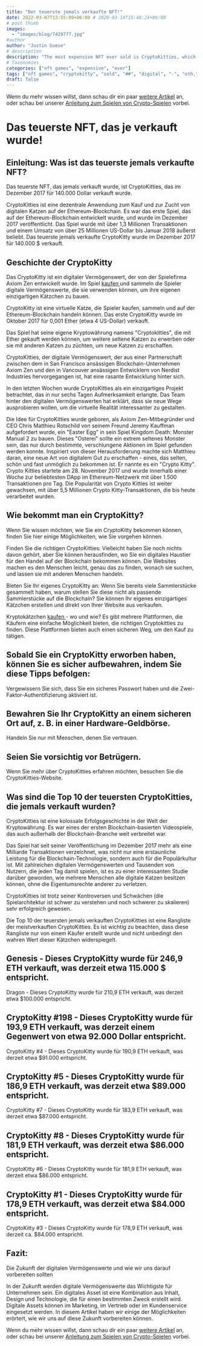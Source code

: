 ```yaml
---
title: "Der teuerste jemals verkaufte NFT!"
date: 2022-03-07T13:55:09+06:00 # 2020-03-14T15:40:24+06:00
# post thumb
images:
  - "images/blog/7429777.jpg"
#author
author: "Justin Guese"
# description
description: "The most expensive NFT ever sold is CryptoKitties, which was sold for $140,000 in December 2017."
# Taxonomies
categories: ["nft games", "expensive", "ever"]
tags: ["nft games", "cryptokitty", "sold", "##", "digital", "-", "eth,"]
draft: false
---
```



Wenn du mehr wissen willst, dann schau dir ein paar [weitere Artikel](/blog/) an, oder schau bei unserer [Anleitung zum Spielen von Crypto-Spielen](/services/how-do-i-get-started/) vorbei.

# Das teuerste NFT, das je verkauft wurde!

## Einleitung: Was ist das teuerste jemals verkaufte NFT?

Das teuerste NFT, das jemals verkauft wurde, ist CryptoKitties, das im Dezember 2017 für 140.000 Dollar verkauft wurde.

CryptoKitties ist eine dezentrale Anwendung zum Kauf und zur Zucht von digitalen Katzen auf der Ethereum-Blockchain. Es war das erste Spiel, das auf der Ethereum-Blockchain entwickelt wurde, und wurde im Dezember 2017 veröffentlicht. Das Spiel wurde mit über 1,3 Millionen Transaktionen und einem Umsatz von über 25 Millionen US-Dollar bis Januar 2018 äußerst beliebt. Das teuerste jemals verkaufte CryptoKitty wurde im Dezember 2017 für 140.000 $ verkauft.

## Geschichte der CryptoKitty

Das CryptoKitty ist ein digitaler Vermögenswert, der von der Spielefirma Axiom Zen entwickelt wurde. Im Spiel [ kaufen ](https://accounts.binance.com/en/register?ref=37092355) und sammeln die Spieler digitale Vermögenswerte, die sie verwenden können, um ihre eigenen einzigartigen Kätzchen zu bauen.

CryptoKitty ist eine virtuelle Katze, die Spieler kaufen, sammeln und auf der Ethereum-Blockchain handeln können. Das erste CryptoKitty wurde im Oktober 2017 für 0,001 Ether (etwa 4 US-Dollar) verkauft.

Das Spiel hat seine eigene Kryptowährung namens "Cryptokitties", die mit Ether gekauft werden können, um weitere seltene Katzen zu erwerben oder sie mit anderen Katzen zu züchten, um neue Katzen zu erschaffen.

CryptoKitties, der digitale Vermögenswert, der aus einer Partnerschaft zwischen dem in San Francisco ansässigen Blockchain-Unternehmen Axiom Zen und den in Vancouver ansässigen Entwicklern von Nerdist Industries hervorgegangen ist, hat eine rasante Entwicklung hinter sich.

In den letzten Wochen wurde CryptoKitties als ein einzigartiges Projekt betrachtet, das in nur sechs Tagen Aufmerksamkeit erlangte. Das Team hinter den digitalen Vermögenswerten hat erklärt, dass sie neue Wege ausprobieren wollen, um die virtuelle Realität interessanter zu gestalten.

Die Idee für CryptoKitties wurde geboren, als Axiom Zen-Mitbegründer und CEO Chris Matthieu Rotschild von seinem Freund Jeremy Kauffman aufgefordert wurde, ein "Easter Egg" in sein Spiel Kingdom Death: Monster Manual 2 zu bauen. Dieses "Osterei" sollte ein extrem seltenes Monster sein, das nur durch bestimmte, verschlungene Aktionen im Spiel gefunden werden konnte. Inspiriert von dieser Herausforderung machte sich Matthieu daran, eine neue Art von digitalem Gut zu erschaffen - eines, das selten, schön und fast unmöglich zu bekommen ist. Er nannte es ein "Crypto Kitty". Crypto Kitties startete am 28. November 2017 und wurde innerhalb einer Woche zur beliebtesten DApp im Ethereum-Netzwerk mit über 1.500 Transaktionen pro Tag. Die Popularität von Crypto Kitties ist weiter gewachsen, mit über 5,5 Millionen Crypto Kitty-Transaktionen, die bis heute verarbeitet wurden.

## Wie bekommt man ein CryptoKitty?

Wenn Sie wissen möchten, wie Sie ein CryptoKitty bekommen können, finden Sie hier einige Möglichkeiten, wie Sie vorgehen können.

Finden Sie die richtigen CryptoKitties: Vielleicht haben Sie noch nichts davon gehört, aber Sie können herausfinden, wo Sie ein digitales Haustier für den Handel auf der Blockchain bekommen können. Die Websites machen es den Menschen leicht, genau das zu finden, wonach sie suchen, und lassen sie mit anderen Menschen handeln. 

Bieten Sie Ihr eigenes CryptoKitty an: Wenn Sie bereits viele Sammlerstücke gesammelt haben, warum stellen Sie diese nicht als passende Sammlerstücke auf die Blockchain? Sie können Ihr eigenes einzigartiges Kätzchen erstellen und direkt von Ihrer Website aus verkaufen. 

Kryptokätzchen [ kaufen ](https://accounts.binance.com/en/register?ref=37092355) - wo und wie? Es gibt mehrere Plattformen, die Käufern eine einfache Möglichkeit bieten, die richtigen Cryptokitties zu finden. Diese Plattformen bieten auch einen sicheren Weg, um den Kauf zu tätigen. 

## Sobald Sie ein CryptoKitty erworben haben, können Sie es sicher aufbewahren, indem Sie diese Tipps befolgen:

Vergewissern Sie sich, dass Sie ein sicheres Passwort haben und die Zwei-Faktor-Authentifizierung aktiviert ist. 

## Bewahren Sie Ihr CryptoKitty an einem sicheren Ort auf, z. B. in einer Hardware-Geldbörse. 

Handeln Sie nur mit Menschen, denen Sie vertrauen. 

## Seien Sie vorsichtig vor Betrügern. 

Wenn Sie mehr über CryptoKitties erfahren möchten, besuchen Sie die CryptoKitties-Website.

## Was sind die Top 10 der teuersten CryptoKitties, die jemals verkauft wurden?

CryptoKitties ist eine kolossale Erfolgsgeschichte in der Welt der Kryptowährung. Es war eines der ersten Blockchain-basierten Videospiele, das auch außerhalb der Blockchain-Branche weit verbreitet war.

Das Spiel hat seit seiner Veröffentlichung im Dezember 2017 mehr als eine Milliarde Transaktionen verzeichnet, was nicht nur eine erstaunliche Leistung für die Blockchain-Technologie, sondern auch für die Populärkultur ist. Mit zahlreichen digitalen Vermögenswerten und Tausenden von Nutzern, die jeden Tag damit spielen, ist es zu einer interessanten Studie darüber geworden, wie mehrere Menschen alle digitale Katzen besitzen können, ohne die Eigentumsrechte anderer zu verletzen.

CryptoKitties ist trotz seiner Kontroversen und Schwächen (die Spielarchitektur ist schwer zu verstehen und noch schwerer zu skalieren) sehr erfolgreich gewesen.

Die Top 10 der teuersten jemals verkauften CryptoKitties ist eine Rangliste der meistverkauften CryptoKitties. Es ist wichtig zu beachten, dass diese Rangliste nur von einem Käufer erstellt wurde und nicht unbedingt den wahren Wert dieser Kätzchen widerspiegelt.

## Genesis - Dieses CryptoKitty wurde für 246,9 ETH verkauft, was derzeit etwa 115.000 $ entspricht.

Dragon - Dieses CryptoKitty wurde für 210,9 ETH verkauft, was derzeit etwa $100.000 entspricht. 

## CryptoKitty #198 - Dieses CryptoKitty wurde für 193,9 ETH verkauft, was derzeit einem Gegenwert von etwa 92.000 Dollar entspricht. 

CryptoKitty #4 - Dieses CryptoKitty wurde für 190,9 ETH verkauft, was derzeit etwa $91.000 entspricht. 

## CryptoKitty #5 - Dieses CryptoKitty wurde für 186,9 ETH verkauft, was derzeit etwa $89.000 entspricht. 

CryptoKitty #7 - Dieses CryptoKitty wurde für 183,9 ETH verkauft, was derzeit etwa $87.000 entspricht. 

## CryptoKitty #8 - Dieses CryptoKitty wurde für 181,9 ETH verkauft, was derzeit etwa $86.000 entspricht. 

CryptoKitty #6 - Dieses CryptoKitty wurde für 181,9 ETH verkauft, was derzeit etwa $86.000 entspricht. 

## CryptoKitty #1 - Dieses CryptoKitty wurde für 178,9 ETH verkauft, was derzeit etwa $84.000 entspricht. 

CryptoKitty #3 - Dieses CryptoKitty wurde für 178,9 ETH verkauft, was derzeit ca. $84.000 entspricht.

## Fazit: 

Die Zukunft der digitalen Vermögenswerte und wie wir uns darauf vorbereiten sollten

In der Zukunft werden digitale Vermögenswerte das Wichtigste für Unternehmen sein. Ein digitales Asset ist eine Kombination aus Inhalt, Design und Technologie, die für einen bestimmten Zweck erstellt wird. Digitale Assets können im Marketing, im Vertrieb oder im Kundenservice eingesetzt werden. In diesem Artikel haben wir einige der Möglichkeiten erörtert, wie wir uns auf diese Zukunft vorbereiten können.

Wenn du mehr wissen willst, dann schau dir ein paar [weitere Artikel](/blog/) an, oder schau bei unserer [Anleitung zum Spielen von Crypto-Spielen](/services/how-do-i-get-started/) vorbei.

